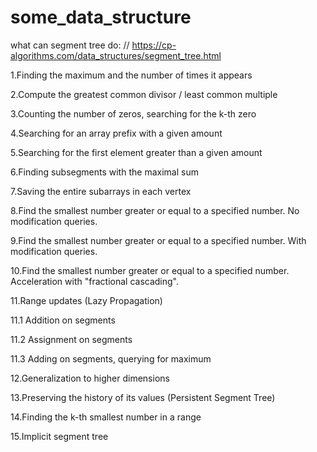 # some_data_structure

what can segment tree do:  // https://cp-algorithms.com/data_structures/segment_tree.html 

  1.Finding the maximum and the number of times it appears
  
  2.Compute the greatest common divisor / least common multiple
  
  3.Counting the number of zeros, searching for the k-th zero
  
  4.Searching for an array prefix with a given amount
  
  5.Searching for the first element greater than a given amount
  
  6.Finding subsegments with the maximal sum
  
  7.Saving the entire subarrays in each vertex
  
  8.Find the smallest number greater or equal to a specified number. No modification queries.
  
  9.Find the smallest number greater or equal to a specified number. With modification queries.
  
  10.Find the smallest number greater or equal to a specified number. Acceleration with "fractional cascading".
  
  11.Range updates (Lazy Propagation)

  11.1 Addition on segments

  11.2 Assignment on segments

  11.3 Adding on segments, querying for maximum

  12.Generalization to higher dimensions

  13.Preserving the history of its values (Persistent Segment Tree)
  
  14.Finding the k-th smallest number in a range

  15.Implicit segment tree

